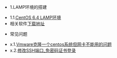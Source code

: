 * 1.LAMP环境的搭建
 - 1.1.[CentOS 6.4 LAMP环境]()
 - 相关软件[下载地址](0.0.md)
* 常见问题
 - x.1.[Vmware克隆一个centos系统但网卡不能用的问题](x.1.md)
 - x.2.[修改SSH端口_免密码证书登录](x.2.md)
 
